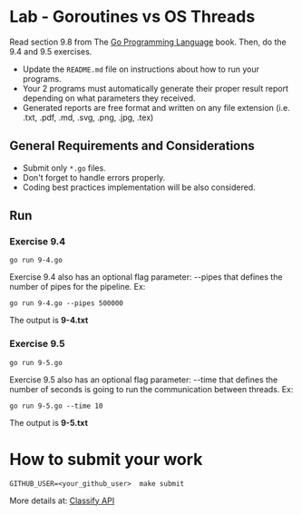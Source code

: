 Lab - Goroutines vs OS Threads
==============================
Read section 9.8 from The [Go Programming Language](https://www.amazon.com/dp/0134190440/ref=cm_sw_em_r_mt_dp_U_Uz0RDbHAH27PH) book.
Then, do the 9.4 and 9.5 exercises.

- Update the `README.md` file on instructions about how to run your programs.
- Your 2 programs must automatically generate their proper  result report depending on what parameters they received.
- Generated reports are free format and written on any file extension (i.e. .txt, .pdf, .md, .svg, .png, .jpg, .tex)

General Requirements and Considerations
---------------------------------------
- Submit only `*.go` files.
- Don't forget to handle errors properly.
- Coding best practices implementation will be also considered.

Run
---

### Exercise 9.4

```
go run 9-4.go
```
Exercise 9.4 also has an optional flag parameter: --pipes that defines the number of pipes for the pipeline. Ex:
```
go run 9-4.go --pipes 500000
```
The output is **9-4.txt**
### Exercise 9.5

```
go run 9-5.go
```
Exercise 9.5 also has an optional flag parameter: --time that defines the number of seconds is going to run the communication between threads. Ex:
```
go run 9-5.go --time 10
```
The output is **9-5.txt**


How to submit your work
=======================
```
GITHUB_USER=<your_github_user>  make submit
```
More details at: [Classify API](../../classify.md)
